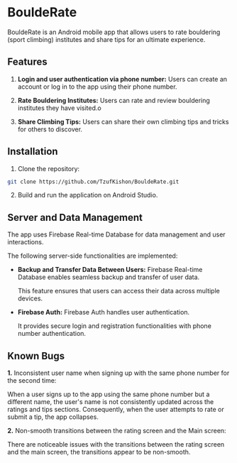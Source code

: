 # BouldeRate

BouldeRate is an Android mobile app that allows users to rate bouldering (sport climbing)  institutes and share tips for an ultimate experience.


## Features

1. **Login and user authentication via phone number:** Users can create an account or log in to the app using their phone number.

2. **Rate Bouldering Institutes:** Users can rate and review bouldering institutes they have visited.o

3. **Share Climbing Tips:** Users can share their own climbing tips and tricks for others to discover.

## Installation
1. Clone the repository:

```bash
git clone https://github.com/TzufKishon/BouldeRate.git
```

2. Build and run the application on Android Studio.

## Server and Data Management

The app uses Firebase Real-time Database for data management and user interactions.

The following server-side functionalities are implemented:

- **Backup and Transfer Data Between Users:** Firebase Real-time Database enables seamless backup and transfer of user data.

  This feature ensures that users can access their data across multiple devices.

- **Firebase Auth:** Firebase Auth handles user authentication.
  
  It provides secure login and registration functionalities with phone number authentication.

## Known Bugs

**1.** Inconsistent user name when signing up with the same phone number for the second time:

When a user signs up to the app using the same phone number but a different name, the user's name is not consistently updated across the ratings and tips sections. Consequently, when the user attempts to rate or submit a tip, the app collapses.

**2.** Non-smooth transitions between the rating screen and the Main screen:

There are noticeable issues with the transitions between the rating screen and the main screen, the transitions appear to be non-smooth.





